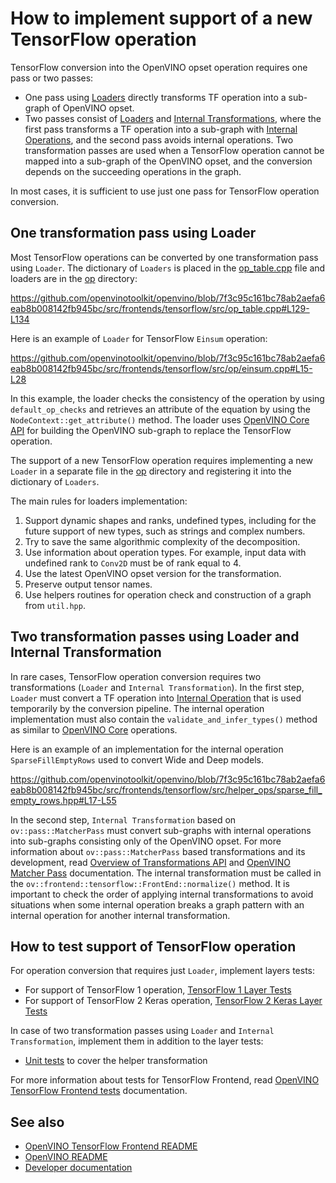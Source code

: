 # How to implement support of a new TensorFlow operation

TensorFlow conversion into the OpenVINO opset operation requires one pass or two passes:
* One pass using [Loaders](../src/op/) directly transforms TF operation into a sub-graph of OpenVINO opset.
* Two passes consist of [Loaders](../src/op/) and [Internal Transformations](../src/helper_transforms),
where the first pass transforms a TF operation into a sub-graph with [Internal Operations](../src/helper_ops),
and the second pass avoids internal operations. Two transformation passes are used when a TensorFlow operation
cannot be mapped into a sub-graph of the OpenVINO opset, and the conversion depends on the succeeding operations in the graph.

In most cases, it is sufficient to use just one pass for TensorFlow operation conversion.

## One transformation pass using Loader

Most TensorFlow operations can be converted by one transformation pass using `Loader`.
The dictionary of `Loaders` is placed in the [op_table.cpp](../src/op_table.cpp) file and loaders are in the [op](../src/op) directory:

https://github.com/openvinotoolkit/openvino/blob/7f3c95c161bc78ab2aefa6eab8b008142fb945bc/src/frontends/tensorflow/src/op_table.cpp#L129-L134

Here is an example of `Loader` for TensorFlow `Einsum` operation:

https://github.com/openvinotoolkit/openvino/blob/7f3c95c161bc78ab2aefa6eab8b008142fb945bc/src/frontends/tensorflow/src/op/einsum.cpp#L15-L28

In this example, the loader checks the consistency of the operation by using `default_op_checks` and retrieves an attribute of the equation by using the `NodeContext::get_attribute()` method.
The loader uses [OpenVINO Core API](../../../core/README.md) for building the OpenVINO sub-graph to replace the TensorFlow operation.

The support of a new TensorFlow operation requires implementing a new `Loader` in a separate file in the [op](../src/op) directory and registering it into the dictionary of `Loaders`.

The main rules for loaders implementation:
1. Support dynamic shapes and ranks, undefined types, including for the future support of new types, such as strings and complex numbers.
2. Try to save the same algorithmic complexity of the decomposition.
3. Use information about operation types. For example, input data with undefined rank to `Conv2D` must be of rank equal to 4.
4. Use the latest OpenVINO opset version for the transformation.
5. Preserve output tensor names.
6. Use helpers routines for operation check and construction of a graph from `util.hpp`.

## Two transformation passes using Loader and Internal Transformation

In rare cases, TensorFlow operation conversion requires two transformations (`Loader` and `Internal Transformation`).
In the first step, `Loader` must convert a TF operation into [Internal Operation](../src/helper_ops) that is used temporarily by the conversion pipeline.
The internal operation implementation must also contain the `validate_and_infer_types()` method as similar to [OpenVINO Core](https://docs.openvino.ai/nightly/groupov_ops_cpp_api.html) operations.

Here is an example of an implementation for the internal operation `SparseFillEmptyRows` used to convert Wide and Deep models.

https://github.com/openvinotoolkit/openvino/blob/7f3c95c161bc78ab2aefa6eab8b008142fb945bc/src/frontends/tensorflow/src/helper_ops/sparse_fill_empty_rows.hpp#L17-L55

In the second step, `Internal Transformation` based on `ov::pass::MatcherPass` must convert sub-graphs with internal operations into sub-graphs consisting only of the OpenVINO opset.
For more information about `ov::pass::MatcherPass` based transformations and its development, read [Overview of Transformations API](https://docs.openvino.ai/nightly/openvino_docs_transformations.html)
and [OpenVINO Matcher Pass](https://docs.openvino.ai/nightly/openvino_docs_Extensibility_UG_matcher_pass.html) documentation.
The internal transformation must be called in the `ov::frontend::tensorflow::FrontEnd::normalize()` method.
It is important to check the order of applying internal transformations to avoid situations when some internal operation
breaks a graph pattern with an internal operation for another internal transformation.

## How to test support of TensorFlow operation

For operation conversion that requires just `Loader`, implement layers tests:
* For support of TensorFlow 1 operation, [TensorFlow 1 Layer Tests](../../../../tests/layer_tests/tensorflow_tests)
* For support of TensorFlow 2 Keras operation, [TensorFlow 2 Keras Layer Tests](../../../../tests/layer_tests/tensorflow2_keras_tests)

In case of two transformation passes using `Loader` and `Internal Transformation`, implement them in addition to the layer tests:
* [Unit tests](../tests) to cover the helper transformation

For more information about tests for TensorFlow Frontend, read [OpenVINO TensorFlow Frontend tests](./tests.md) documentation.

## See also

 * [OpenVINO TensorFlow Frontend README](../README.md)
 * [OpenVINO README](../../../../README.md)
 * [Developer documentation](../../../../docs/dev/index.md)
